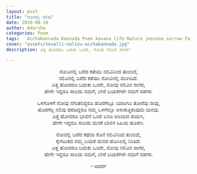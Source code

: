 ```yaml
---
layout: post
title: "ನೋವಲ್ಲಿ ನಲಿವು"
date: 2019-08-10
author: Adarsha
categories: Poem
tags:	AcchaKannada Kannada Poem kavana life Nature jeevana sorrow failure sadness novu santasa santosha
cover: "assets/novalli-nalivu-acchakannada.jpg"
description: ಎತ್ತ ಹೋದರೂ ಬದುಕು ಒಂದೇ, ನೋವು ನಲಿವಿನ ಸಾಗರ!

---
```


<p align ="center">ನೋವಿನಲ್ಲಿ ಬರೆದ ಕತೆಯು ನಲಿವಿನಿಂದ ತುಂಬಿದೆ,<br>
ನಲಿವಿನಲ್ಲಿ ಬರೆದ ಕತೆಯು ನೋವಿನಲ್ಲಿ ಮುಗಿದಿದೆ.<br>
ಎತ್ತ ಹೋದರೂ ಬದುಕು ಒಂದೇ, ನೋವು ನಲಿವಿನ ಸಾಗರ,<br>
ಹೇಗೇ ಇದ್ದರೂ ಸಾಲದು ನಮಗೆ, ಬೇರೆ ಬಯಕೆಗಳೇ ನಮಗೆ ಸಡಗರ.</p><!--more-->

<p align ="center">ಒಳಗೊಳಗೆ ನೋವು ನಗುತಲಿದ್ದರೂ ಹೊರಗೆಲ್ಲೂ ಯಾರಿಗೂ ತೋರೆವು ನಾವು,<br>
ಹೊರಗೆಲ್ಲ ನಲಿವು ಹರಡಿದ್ದರೂ ನಮ್ಮ ಒಳಗೆಲ್ಲೊ ಅಳುಕುತ್ತಿರುವುದು ಮನವು.<br>
ಎತ್ತ ಹೋದರೂ ಭಾವನೆ ಒಂದೆ ಏನೂ ಅರಿಯದ ಪಯಣ,<br>
ಹೇಗೇ ಇದ್ದರೂ ಸಾಲದು ಮನಕೆ ಬಾಳಿನ ಸಿಹಿಯ ಹೂರಣ.</p>

<p align ="center">ನೋವಲ್ಲಿ ಬರೆದ ಕಥೆಯ ಕೊನೆ ನಲಿವಿನಿಂದ ತುಂಬಿದೆ,<br>
ಕೈಗೆಟುಕದ ನಮ್ಮ ಬಯಕೆ ಮನದ ಹೊಸಿಲಲ್ಲಿ ನಿಂತಿದೆ.<br>
ಎತ್ತ ಹೋದರೂ ಬದುಕು ಒಂದೇ, ನೋವು ನಲಿವಿನ ಸಾಗರ,<br>
ಹೇಗೇ ಇದ್ದರೂ ಸಾಲದು ನಮಗೆ, ಬೇರೆ ಬಯಕೆಗಳೇ ನಮಗೆ ಸಡಗರ.</p>

<p align ="center">- ಆದರ್ಶ</p>
